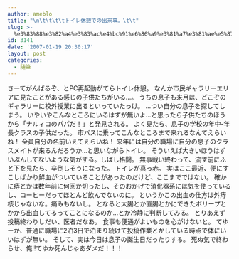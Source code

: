 ```yaml
---
author: ameblo
title: "\n\t\t\t\tトイレ休憩での出来事。\t\t"
slug: >-
  %e3%83%88%e3%82%a4%e3%83%ac%e4%bc%91%e6%86%a9%e3%81%a7%e3%81%ae%e5%87%ba%e6%9d%a5%e4%ba%8b%e3%80%82
id: 3141
date: '2007-01-19 20:30:17'
layout: post
categories:
  - 随筆
---
```


さーてがんばるぞ、とPC再起動がてらトイレ休憩。 なんか市民ギャラリーエリアに見たことがある感じの子供たちがいる…。 うちの息子も来月は、どこぞのギャラリーに校外授業に出るといっていたっけ。 …つい自分の息子を探してしまう。 いやいやこんなところにいるはずが無いよ…と思ったら子供たちのほうから「ナルィコのパパだ！」と発見される。 よく見たら、息子の学校の年中-年長クラスの子供だった。 市バスに乗ってこんなところまで来れるなんてえらいね！ 全員自分の名前いえてえらいね！ 来年には自分の職場に自分の息子のクラスメイトが来るんだろうか…と思いながらトイレ。 そういえば大きいほうはずいぶんしてないような気がする。しばし格闘。 無事戦い終わって、流す前にふと下を見たら、卒倒しそうになった。 トイレが真っ赤。 実はここ最近、便にすこしばかり鮮血がついていることがあったのだけど、ここまでではない。 確かに痔とかは数年前に何回か切ったし、そのおかげで消化器系には気を使っているし、コーヒーだってほとんど飲んでないのに。 というかこの出血の仕方は外痔核じゃないな。痛みもないし。 となると大腸とか直腸とかにできたポリープとかから出血してるってことになるのか…とか冷静に判断してみる。 とりあえず投稿終わりしだい、医者だなあ。 食事も便通がよいものを心がけないと。 てゆーか、普通に職場に2泊3日で泊まり続けて投稿作業とかしている時点で体にいいはずが無い。 そして、実は今日は息子の誕生日だったりする。 死ぬ気で終わらせ、俺!!てゆか死んじゃあダメだ！！！